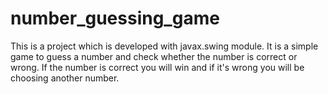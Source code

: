# number_guessing_game
This is a project which is developed with javax.swing module.
It is a simple game to guess a number and check whether the number is correct or wrong.
If the number is correct you will win and if it's wrong you will be choosing another number.
